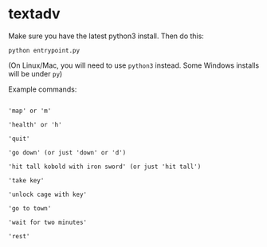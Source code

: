 # textadv

Make sure you have the latest python3 install. Then do this:

```python entrypoint.py```

(On Linux/Mac, you will need to use `python3` instead.
Some Windows installs will be under `py`)

Example commands:

```'inventory' or 'i'

'map' or 'm'

'health' or 'h'

'quit'

'go down' (or just 'down' or 'd')

'hit tall kobold with iron sword' (or just 'hit tall')

'take key'

'unlock cage with key'

'go to town'

'wait for two minutes'

'rest'
```

